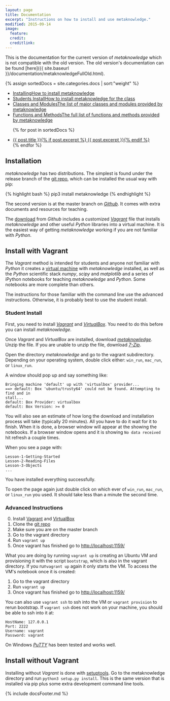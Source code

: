 ```yaml
---
layout: page
title: Documentation
excerpt: "Instructions on how to install and use metaknowledge."
modified: 2015-09-14
image:
  feature:
  credit:
  creditlink:
---
```


This is the documentation for the current version of _metaknowledge_ which is not compatible with the old version. The old version's documentation can be found [here]({{ site.baseurl }}/documentation/metaknowledgeFullOld.html).


{% assign sortedDocs = site.categories.docs | sort:"weight"  %}
<ul class="post-list">
   <li><article>
   <a href="#Installing">Installing<span class="excerpt">How to install metaknowledge</span></a>
   </article></li>
   <li><article>
   <a href="#Students">Students Install<span class="excerpt">How to install metaknowledge for the class</span></a>
   </article></li>
   <li><article>
   <a href="{{ site.baseurl }}/documentation/metaknowledgeFull.html#objlist">Classes and Modules<span class="excerpt">The list of major classes and modules provided by metaknowledge</span></a>
   </article></li>
   <li><article>
   <a href="{{ site.baseurl }}/documentation/metaknowledgeFull.html#fulllist">Functions and Methods<span class="excerpt">The full list of functions and methods provided by metaknowledge</span></a>
   </article></li>

{% for post in sortedDocs %}
  <li><article><a href="{{ site.baseurl }}/documentation/metaknowledgeFull.html#{{ post.title }}">{{ post.title }}{% if post.excerpt %} <span class="excerpt">{{ post.excerpt }}</span>{% endif %}</a></article></li>
{% endfor %}

</ul>


## <a name="Installing"></a>Installation

_metaknowledge_ has two distributions. The simplest is found under the release branch of the [git repo](https://github.com/networks-lab/metaknowledge/tree/release), which can be installed the usual way with pip:

{% highlight bash %}
pip3 install metaknowledge
{% endhighlight %}

The second version is at the master branch on [_Github_](https://github.com/networks-lab/metaknowledge). It comes with extra documents and resources for teaching.

The [download](https://github.com/networks-lab/metaknowledge/archive/master.zip) from _Github_ includes a customized [_Vagrant_](https://www.vagrantup.com) file that installs _metaknowledge_ and other useful _Python_ libraries into a virtual machine. It is the easiest way of getting _metaknowledge_ working if you are not familiar with _Python_.

## Install with Vagrant

The _Vagrant_ method is intended for students and anyone not familiar with _Python_ it creates a [virtual machine](https://en.wikipedia.org/wiki/Virtual_machine) with _metaknowledge_ installed, as well as the _Python_ scientific stack _numpy_, _scipy_ and _matplotlib_ and a series of iPython notebooks for teaching _metaknowledge_ and _Python_. Some notebooks are more complete than others.

The instructions for those familiar with the command line use the advanced instructions. Otherwise, it is probably best to use the student install.

### <a name="Students">Student Install

First, you need to install [_Vagrant_](https://www.vagrantup.com/downloads.html) and [_VirtualBox_](https://www.virtualbox.org/wiki/Downloads). You need to do this before you can install _metaknowledge_.

Once _Vagrant_ and _VirtualBox_ are installed, download [_metaknowledge_](https://github.com/networks-lab/metaknowledge/archive/master.zip). Unzip the file. If you are unable to unzip the file, download [_7-Zip_](http://www.7-zip.org/).

Open the directory _metaknowledge_ and go to the vagrant subdirectory. Depending on your operating system, double click either: `win_run`, `mac_run`, or `linux_run`.

A window should pop up and say something like:

    Bringing machine 'default' up with 'virtualbox' provider...
    ==> default: Box 'ubuntu/trusty64' could not be found. Attempting to find and in
    stall...
    default: Box Provider: virtualbox
    default: Box Version: >= 0

You will also see an estimate of how long the download and installation process will take (typically 20 minutes). All you have to do it wait for it to finish. When it is done, a browser window will appear at the showing the notebooks. If a browser window opens and it is showing `No data received` hit refresh a couple times.

When you see a page with:

    Lesson-1-Getting-Started
    Lesson-2-Reading-Files
    Lesson-3-Objects
    ...

You have installed everything successfully.

To open the page again just double click on which ever of `win_run`, `mac_run`, or `linux_run` you used. It should take less than a minute the second time.

### Advanced Instructions
0. Install [Vagrant](https://www.vagrantup.com/downloads.html) and [VirtualBox](https://www.virtualbox.org/wiki/Downloads)
1. Clone the [git repo](https://github.com/networks-lab/metaknowledge.git)
2. Make sure you are on the master branch
3. Go to the vagrant directory
4. Run `vagrant up`
5. Once vagrant has finished go to [http://localhost:1159/](http://localhost:1159/)

What you are doing by running `vagrant up` is creating an Ubuntu VM and provisioning it with the script `bootstrap`, which is also in the vagrant directory. If you run`vagrant up` again it only starts the VM. To access the VM's notebook once it is created:

1. Go to the vagrant directory
2. Run `vagrant up`
3. Once vagrant has finished go to [http://localhost:1159/](http://localhost:1159/)

You can also use `vagrant ssh` to ssh into the VM or `vagrant provision` to rerun bootstrap. If `vagrant ssh` does not work on your machine, you should be able to ssh into it at:

    HostName: 127.0.0.1
    Port: 2222
    Username: vagrant
    Password: vagrant

On Windows [_PuTTY_](http://www.chiark.greenend.org.uk/~sgtatham/putty/) has been tested and works well.

## Install without Vagrant

Installing without _Vagrant_ is done with [setuptools](https://pypi.python.org/pypi/setuptools). Go to the metaknowledge directory and run `python3 setup.py install`. This is the same version that is installed via pip plus some extra development command line tools.

{% include docsFooter.md %}
